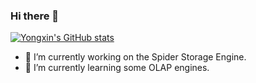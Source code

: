 ### Hi there 👋
[![Yongxin's GitHub stats](https://github-readme-stats.vercel.app/api?username=yongxin-xu&count_private=true&hide=stars)](https://github.com/anuraghazra/github-readme-stats)

- 🔭 I’m currently working on the Spider Storage Engine.
- 🌱 I’m currently learning some OLAP engines.
<!--
**yongxin-xu/yongxin-xu** is a ✨ _special_ ✨ repository because its `README.md` (this file) appears on your GitHub profile.

Here are some ideas to get you started:

- 🔭 I’m currently working on ...
- 🌱 I’m currently learning ...
- 👯 I’m looking to collaborate on ...
- 🤔 I’m looking for help with ...
- 💬 Ask me about ...
- 📫 How to reach me: ...
- 😄 Pronouns: ...
- ⚡ Fun fact: ...
-->

